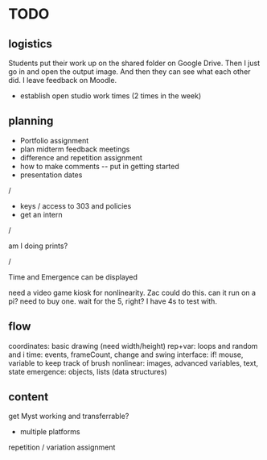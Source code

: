 # TODO


## logistics

Students put their work up on the shared folder on Google Drive. Then I just go in and open the output image. And then they can see what each other did. I leave feedback on Moodle. 

- establish open studio work times (2 times in the week)




## planning

- Portfolio assignment
- plan midterm feedback meetings
- difference and repetition assignment
- how to make comments -- put in getting started
- presentation dates

/

- keys / access to 303 and policies
- get an intern

/

am I doing prints?

/

Time and Emergence can be displayed

need a video game kiosk for nonlinearity. Zac could do this. can it run on a pi? need to buy one. wait for the 5, right? I have 4s to test with.


## flow
coordinates: basic drawing (need width/height)
rep+var: loops and random and i
time: events, frameCount, change and swing
interface: if! mouse, variable to keep track of brush
nonlinear: images, advanced variables, text, state
emergence: objects, lists (data structures)


## content
get Myst working and transferrable?
- multiple platforms

repetition / variation assignment



